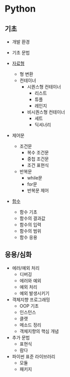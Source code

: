 # Python

## 기초

- 개발 환경
- 기초 문법

- [자료형](Python_자료형.md)
  - 형 변환
  - 컨테이너
    - 시퀀스형 컨테이너
      - 리스트
      - 튜플
      - 레인지
    - 비시퀀스형 컨테이너
      - 세트
      - 딕셔너리
- 제어문
  - 조건문
    - 복수 조건문
    - 중첩 조건문
    - 조건 표현식
  - 반복문
    - while문
    - for문
    - 반복문 제어
- [함수](Python_함수.md)
  - 함수 기초
  - 함수의 결과값
  - 함수의 입력
  - 함수의 범위
  - 함수 응용

## 응용/심화

- 에러/예외 처리
  - 디버깅
  - 에러와 예외
  - 예외 처리
  - 예외 발생시키기
- 객체지향 프로그래밍
  - OOP 기초
  - 인스턴스
  - 클랫
  - 메소드 정리
  - 객체지향의 핵심 개념
- 추가 문법
  - 표현식
  - 람다
- 파이썬 표준 라이브러리
  - 모듈
  - 패키지

